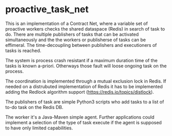 # proactive_task_net

This is an implementation of a Contract Net, where a variable set of proactive workers checks the shared dataspace (Redis) in search of task to do.
There are multiple publishers of tasks that can be activated simultaneously and the the workers or publisherse of tasks can be effimeral.
The time-decoupling between publishers and executioners of tasks is reached.

The system is process crash resistant if a maximum duration time of the tasks is known a-priori. Otherways those fault will loose ongoing task on the process.

The coordination is implemented through a mutual exclusion lock in Redis. If needed on a distrubuted implementation of Redis it has to be implemented adding the Redlock algorithm support (https://redis.io/topics/distlock).

The publishers of task are simple Python3 scripts who add tasks to a list of to-do task on the Redis DB.

The worker it's a Java-Maven simple agent. Further applications could implement a selection of the type of task execute if the agent is supposed to have only limited capabilities.
